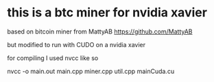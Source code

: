 # this is a btc miner for nvidia xavier

based on bitcoin miner from MattyAB https://github.com/MattyAB

but modified to run with CUDO on a nvidia xavier

for compiling I used nvcc like so

nvcc -o main.out main.cpp miner.cpp util.cpp mainCuda.cu
